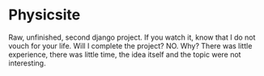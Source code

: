 # Physicsite
Raw, unfinished, second django project. If you watch it, know that I do not vouch for your life. Will I complete the project? NO. Why? There was little experience, there was little time, the idea itself and the topic were not interesting.
